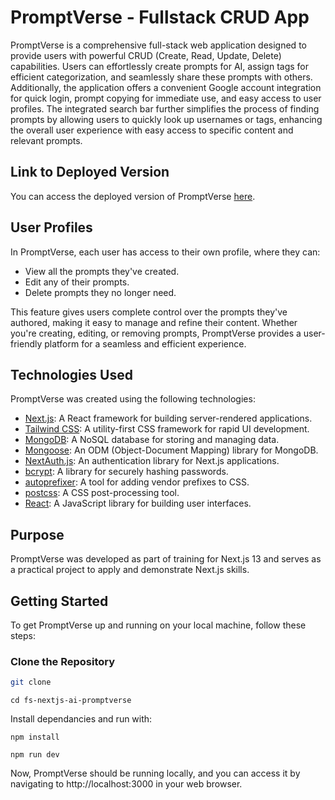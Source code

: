# PromptVerse - Fullstack CRUD App

PromptVerse is a comprehensive full-stack web application designed to provide users with powerful CRUD (Create, Read, Update, Delete) capabilities. Users can effortlessly create prompts for AI, assign tags for efficient categorization, and seamlessly share these prompts with others. Additionally, the application offers a convenient Google account integration for quick login, prompt copying for immediate use, and easy access to user profiles. The integrated search bar further simplifies the process of finding prompts by allowing users to quickly look up usernames or tags, enhancing the overall user experience with easy access to specific content and relevant prompts.

## Link to Deployed Version

You can access the deployed version of PromptVerse [here](https://fs-nextjs-ai-promptverse.vercel.app/).

## User Profiles

In PromptVerse, each user has access to their own profile, where they can:

- View all the prompts they've created.
- Edit any of their prompts.
- Delete prompts they no longer need.

This feature gives users complete control over the prompts they've authored, making it easy to manage and refine their content. Whether you're creating, editing, or removing prompts, PromptVerse provides a user-friendly platform for a seamless and efficient experience.

## Technologies Used

PromptVerse was created using the following technologies:

- [Next.js](https://nextjs.org/): A React framework for building server-rendered applications.
- [Tailwind CSS](https://tailwindcss.com/): A utility-first CSS framework for rapid UI development.
- [MongoDB](https://www.mongodb.com/): A NoSQL database for storing and managing data.
- [Mongoose](https://mongoosejs.com/): An ODM (Object-Document Mapping) library for MongoDB.
- [NextAuth.js](https://next-auth.js.org/): An authentication library for Next.js applications.
- [bcrypt](https://www.npmjs.com/package/bcrypt): A library for securely hashing passwords.
- [autoprefixer](https://www.npmjs.com/package/autoprefixer): A tool for adding vendor prefixes to CSS.
- [postcss](https://www.npmjs.com/package/postcss): A CSS post-processing tool.
- [React](https://reactjs.org/): A JavaScript library for building user interfaces.

## Purpose

PromptVerse was developed as part of training for Next.js 13 and serves as a practical project to apply and demonstrate Next.js skills.

## Getting Started

To get PromptVerse up and running on your local machine, follow these steps:

### Clone the Repository

```bash
git clone
```

```
cd fs-nextjs-ai-promptverse
```

Install dependancies and run with:

```
npm install
```

```
npm run dev
```

Now, PromptVerse should be running locally, and you can access it by navigating to http://localhost:3000 in your web browser.
